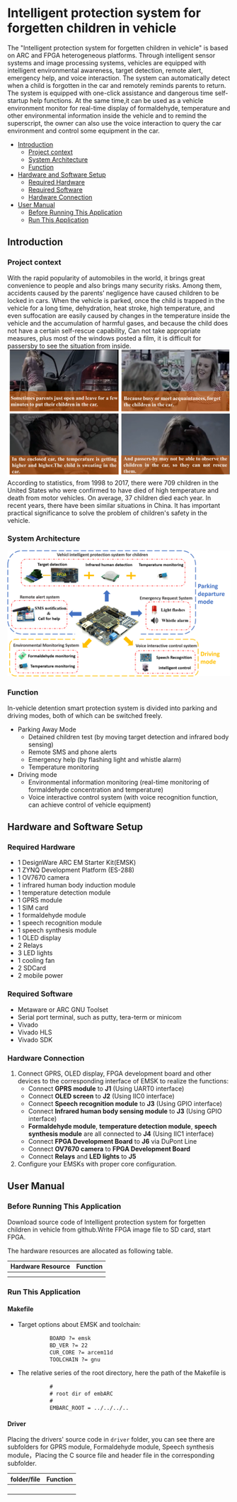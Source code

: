 # Intelligent protection system for forgetten children in vehicle
The "Intelligent protection system for forgetten children in vehicle" is based on ARC and FPGA heterogeneous platforms. Through intelligent sensor systems and image processing systems, vehicles are equipped with intelligent environmental awareness, target detection, remote alert, emergency help, and voice interaction. The system can automatically detect when a child is forgotten in the car and remotely reminds parents to return. The system is equipped with one-click assistance and dangerous time self-startup help functions. At the same time,it can be used as a vehicle environment monitor for real-time display of formaldehyde, temperature and other environmental information inside the vehicle and to remind the superscript, the owner can also use the voice interaction to query the car environment and control some equipment in the car.
* [Introduction](#introduction)
  * [Project context](#project-context)
  * [System Architecture](#system-architecture)
  * [Function](#function)
* [Hardware and Software Setup](#hardware-and-software-setup)
  * [Required Hardware](#required-hardware)
  * [Required Software](#required-software)
  * [Hardware Connection](#hardware-connection)
* [User Manual](#user-manual)
  * [Before Running This Application](#before-running-this-application)
  * [Run This Application](#run-this-application)
## Introduction
### Project context
With the rapid popularity of automobiles in the world, it brings great convenience to people and also brings many security risks. Among them, accidents caused by the parents’ negligence have caused children to be locked in cars. When the vehicle is parked, once the child is trapped in the vehicle for a long time, dehydration, heat stroke, high temperature, and even suffocation are easily caused by changes in the temperature inside the vehicle and the accumulation of harmful gases, and because the child does not have a certain self-rescue capability, Can not take appropriate measures, plus most of the windows posted a film, it is difficult for passersby to see the situation from inside.
![0](https://github.com/pfli07/tiny-yolo/blob/master/Project%20context.png)
According to statistics, from 1998 to 2017, there were 709 children in the United States who were confirmed to have died of high temperature and death from motor vehicles. On average, 37 children died each year. In recent years, there have been similar situations in China. It has important practical significance to solve the problem of children's safety in the vehicle.
### System Architecture
![00](https://github.com/pfli07/tiny-yolo/blob/master/yingwen1.png)
### Function
In-vehicle detention smart protection system is divided into parking and driving modes, both of which can be switched freely. 
* Parking Away Mode
  * Detained children test (by moving target detection and infrared body sensing)
  * Remote SMS and phone alerts
  * Emergency help (by flashing light and whistle alarm)
  * Temperature monitoring
* Driving mode
  * Environmental information monitoring (real-time monitoring of formaldehyde concentration and temperature)
  * Voice interactive control system (with voice recognition function, can achieve control of vehicle equipment)
## Hardware and Software Setup
### Required Hardware
* 1 DesignWare ARC EM Starter Kit(EMSK)
* 1 ZYNQ Development Platform (ES-288)
* 1 OV7670 camera
* 1 infrared human body induction module
* 1 temperature detection module
* 1 GPRS module
* 1 SIM card
* 1 formaldehyde module
* 1 speech recognition module
* 1 speech synthesis module
* 1 OLED display
* 2 Relays
* 3 LED lights
* 1 cooling fan
* 2 SDCard
* 2 mobile power
### Required Software
* Metaware or ARC GNU Toolset
* Serial port terminal, such as putty, tera-term or minicom
* Vivado
* Vivado HLS
* Vivado SDK
### Hardware Connection
1. Connect GPRS, OLED display, FPGA development board and other devices to the corresponding interface of EMSK to realize the functions:
   - Connect **GPRS module** to **J1** (Using UART0 interface)
   - Connect **OLED screen** to **J2** (Using IIC0 interface)
   - Connect **Speech recognition module** to **J3** (Using GPIO interface)
   - Connect **Infrared human body sensing module** to **J3** (Using GPIO interface)
   - **Formaldehyde module**, **temperature detection module**, **speech synthesis module** are all connected to **J4** (Using IIC1 interface)
   - Connect **FPGA Development Board** to **J6** via DuPont Line
   - Connect **OV7670 camera** to **FPGA Development Board**
   - Connect **Relays** and **LED lights** to **J5**
2. Configure your EMSKs with proper core configuration.
## User Manual
### Before Running This Application
Download source code of Intelligent protection system for forgetten children in vehicle from github.Write FPGA image file to SD card, start FPGA.

The hardware resources are allocated as following table.

|  Hardware Resource  |            Function                                           |   
| ------------------- | ------------------------------------------------------------- |
|                     |                                                               |
|                     |                                                               |

### Run This Application


#### Makefile
- Target options about EMSK and toolchain:

                BOARD ?= emsk
                BD_VER ?= 22
                CUR_CORE ?= arcem11d
                TOOLCHAIN ?= gnu
                
- The relative series of the root directory, here the path of the Makefile is 

                #
                # root dir of embARC
                #
                EMBARC_ROOT = ../../../..
                
#### Driver
Placing the drivers' source code in `driver` folder, you can see there are subfolders for GPRS module, Formaldehyde module, Speech synthesis module，Placing the C source file and header file in the corresponding subfolder.

|  folder/file        |            Function           |
| ------------------- | ------------------------------|
|                     |                               |
|                     |                               |
|                     |                               |
|                     |                               |


